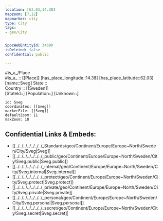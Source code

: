 ```yaml
---
location: [62.03,14.38] 
mapzoom: [7,12] 
mapmarker: city 
type: City
tags:
- geo/City


SpocWebEntityId: 34689
isDeleted: false
confidential: public

---
```

#is_a_/Place  
#is_a_ :: [[Place]] 
[has_place_longitude::14.38] 
[has_place_latitude::62.03] 
[name::Sveg] 
State ::  
Country :: [[Sweden]]  
[StateId::] 
[Population::] 
[Unknown::] 


```leaflet
id: Sveg
coordinates: [[Sveg]] 
markerFile: [[Sveg]] 
defaultZoom: 11 
maxZoom: 18
```


## Confidential Links & Embeds: 
- [[../../../../../../../_Standards/geo/Continent/Europe/Europe~North/Sweden/City/Sveg|Sveg]] 
- [[../../../../../../../_public/geo/Continent/Europe/Europe~North/Sweden/City/Sveg.public|Sveg.public]] 
- [[../../../../../../../_internal/geo/Continent/Europe/Europe~North/Sweden/City/Sveg.internal|Sveg.internal]] 
- [[../../../../../../../_protect/geo/Continent/Europe/Europe~North/Sweden/City/Sveg.protect|Sveg.protect]] 
- [[../../../../../../../_private/geo/Continent/Europe/Europe~North/Sweden/City/Sveg.private|Sveg.private]] 
- [[../../../../../../../_personal/geo/Continent/Europe/Europe~North/Sweden/City/Sveg.personal|Sveg.personal]] 
- [[../../../../../../../_secret/geo/Continent/Europe/Europe~North/Sweden/City/Sveg.secret|Sveg.secret]] 
